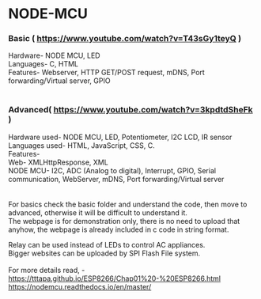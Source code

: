# NODE-MCU
### Basic ( https://www.youtube.com/watch?v=T43sGy1teyQ )<br>
Hardware- NODE MCU, LED<br>
Languages- C, HTML<br>
Features- Webserver, HTTP GET/POST request, mDNS, Port forwarding/Virtual server, GPIO<br>
<br>
### Advanced( https://www.youtube.com/watch?v=3kpdtdSheFk )<br>
Hardware used-  NODE MCU, LED, Potentiometer, I2C LCD, IR sensor<br>
Languages used- HTML, JavaScript, CSS, C.<br>
Features-<br>
Web- XMLHttpResponse, XML<br>
NODE MCU-  I2C, ADC (Analog to digital), Interrupt, GPIO, Serial communication, WebServer, mDNS, Port forwarding/Virtual server<br>
<br><br>
For basics check the basic folder and understand the code, then move to advanced, otherwise it will be difficult to understand it.<br>
The webpage is for demonstration only, there is no need to upload that anyhow, the webpage is already included in c code in string format.

Relay can be used instead of LEDs to control AC appliances.<br>
Bigger websites can be uploaded by SPI Flash File system.<br><br>
For more details read, -<br>
https://tttapa.github.io/ESP8266/Chap01%20-%20ESP8266.html   <br>
https://nodemcu.readthedocs.io/en/master/ <br>
